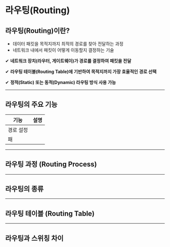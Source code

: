 # 라우팅(Routing)

## 라우팅(Routing)이란?

- 데이터 패킷을 목적지까지 최적의 경로를 찾아 전달하는 과정
- 네트워크 내에서 패킷이 어떻게 이동할지 결정하는 기술

✔ **네트워크 장치(라우터, 게이트웨이)가 경로를 결정하여 패킷을 전달**

✔ **라우팅 테이블(Routing Table)에 기반하여 목적지까지 가장 효율적인 경로 선택**

✔ **정적(Static) 또는 동적(Dynamic) 라우팅 방식 사용 가능**

---

## 라우팅의 주요 기능

| 기능    | 설명  |
| ----- | --- |
| 경로 설정 |     |
| 패     |     |

---

## 라우팅 과정 (Routing Process)

---

## 라우팅의 종류

---

## 라우팅 테이블 (Routing Table)

---

## 라우팅과 스위칭 차이

